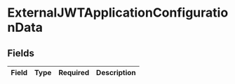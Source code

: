 # ExternalJWTApplicationConfigurationData


## Fields

| Field       | Type        | Required    | Description |
| ----------- | ----------- | ----------- | ----------- |